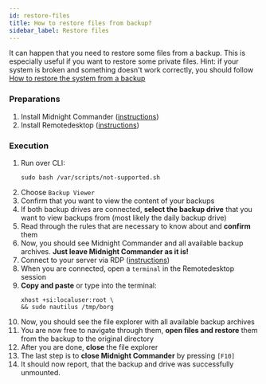 ```yaml
---
id: restore-files
title: How to restore files from backup?
sidebar_label: Restore files
---
```


It can happen that you need to restore some files from a backup. This is especially useful if you want to restore some private files. Hint: if your system is broken and something doesn't work correctly, you should follow [How to restore the system from a backup](./restore-system)

### Preparations
1. Install Midnight Commander ([instructions](./mc))
1. Install Remotedesktop ([instructions](./remotedesktop))

### Execution
1. Run over CLI:
    ```shell
    sudo bash /var/scripts/not-supported.sh
    ```
1. Choose `Backup Viewer`
1. Confirm that you want to view the content of your backups
1. If both backup drives are connected, **select the backup drive** that you want to view backups from (most likely the daily backup drive)
1. Read through the rules that are necessary to know about and **confirm** them
1. Now, you should see Midnight Commander and all available backup archives. **Just leave Midnight Commander as it is!**
1. Connect to your server via RDP ([instructions](./rdp-connect))
1. When you are connected, open a `terminal` in the Remotedesktop session 
1. **Copy and paste** or type into the terminal: 
    ```shell
    xhost +si:localuser:root \
    && sudo nautilus /tmp/borg
    ```
1. Now, you should see the file explorer with all available backup archives
1. You are now free to navigate through them, **open files and restore** them from the backup to the original directory
1. After you are done, **close** the file explorer
1. The last step is to **close Midnight Commander** by pressing `[F10]`
1. It should now report, that the backup and drive was successfully unmounted.